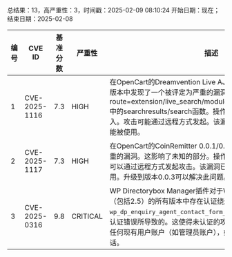 总结果：13，高严重性：3，时间戳：2025-02-09 08:10:24
开始日期：现在；结束日期：2025-02-08

| 编号 | CVE ID | 基准分数 | 严重性 | 描述 | 参考资料 |
|-----|--------|------------|----------|-------------|------------|
| 1 | CVE-2025-1116 | 7.3  | HIGH | 在OpenCart的Dreamvention Live AJAX Search Free直至1.0.6版本中发现了一个被评定为严重的漏洞。该问题影响了文件/?route=extension/live_search/module/live_search.searchresults中的searchresults/search函数。操作参数keyword会导致SQL注入。攻击可能通过远程方式发起。该漏洞利用已被公开披露，并可能被使用。 | [1]https://gist.github.com/mcdruid/d6a41cfebd9e10e63a8c698d3a8ad771<br>[2]https://vuldb.com/?ctiid.295022<br>[3]https://vuldb.com/?id.295022<br>[4]https://vuldb.com/?submit.492051 |
| 2 | CVE-2025-1117 | 7.3  | HIGH | 在OpenCart的CoinRemitter 0.0.1/0.0.2中发现了一个被分类为严重的漏洞。这影响了未知的部分。操作参数coin会导致SQL注入。可以通过远程方式发起攻击。该漏洞已被公开披露，并可能被利用。升级到版本0.0.3可以解决此问题。建议升级受影响的组件。 | [1]https://gist.github.com/mcdruid/d4bdd8ffb8988bce9408c6bac40a15c5<br>[2]https://github.com/CoinRemitter/opencart/releases/tag/0.0.3<br>[3]https://vuldb.com/?ctiid.295023<br>[4]https://vuldb.com/?id.295023<br>[5]https://vuldb.com/?submit.492685 |
| 3 | CVE-2025-0316 | 9.8  | CRITICAL | WP Directorybox Manager插件对于WordPress而言，在高达2.5（包括2.5）的所有版本中存在认证绕过漏洞。这是由于在`wp_dp_enquiry_agent_contact_form_submit_callback`函数中的认证错误所导致的。这使得未认证的攻击者有可能登录到站点上的任何现有用户账户（如管理员账户），如果他们能够获取用户名的话。 | [1]https://themeforest.net/item/directory-multipurpose-wordpress-theme/10480929<br>[2]https://www.wordfence.com/threat-intel/vulnerabilities/id/3ee1f412-7555-4dec-ba59-49412471a42f?source=cve |
